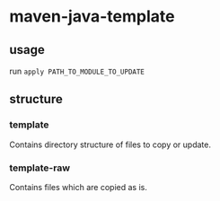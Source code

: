 # maven-java-template

## usage

run `apply PATH_TO_MODULE_TO_UPDATE`

## structure

### template

Contains directory structure of files to copy or update.

### template-raw

Contains files which are copied as is.
